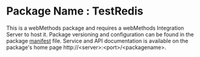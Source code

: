 # Package Name : TestRedis
This is a webMethods package and requires a webMethods Integration Server to host it. Package versioning and configuration can be found in the package [manifest](./TestRedis/manifest.v3) file. Service and API documentation is available on the package's home page http://&lt;server&gt;:&lt;port&gt;/&lt;packagename>.